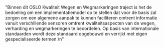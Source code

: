 "Binnen dit OSLO Kwaliteit Wegen en Wegmarkeringen traject is het de bedoeling om een implementatiemodel op te stellen dat voor de basis zal zorgen om een algemene aanpak te kunnen faciliteren omtrent informatie vanuit verschillende sensoren omtrent kwaliteitsaspecten van de wegen, verharding en wegmarkeringen te beoordelen. Op basis van internationale standaarden wordt deze standaard opgebouwd en verrijkt met eigen gespecialiseerde termen.\n"